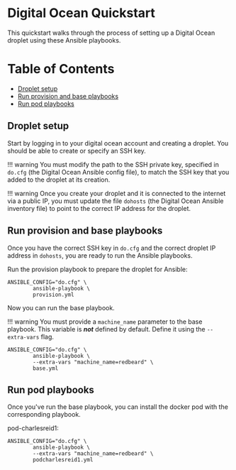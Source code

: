 # Digital Ocean Quickstart

This quickstart walks through the process
of setting up a Digital Ocean droplet
using these Ansible playbooks.


Table of Contents
=================

* [Droplet setup](#droplet-setup)
* [Run provision and base playbooks](#run-provision-and-base-playbooks)
* [Run pod playbooks](#run-pod-playbooks)


## Droplet setup

Start by logging in to your digital ocean account
and creating a droplet. You should be able to 
create or specify an SSH key. 

!!! warning
    You must modify the path to the SSH private
    key, specified in `do.cfg` (the Digital Ocean
    Ansible config file), to match the SSH key that
    you added to the droplet at its creation.

!!! warning
    Once you create your droplet and it is connected
    to the internet via a public IP, you must update
    the file `dohosts` (the Digital Ocean Ansible
    inventory file) to point to the correct IP address
    for the droplet.


## Run provision and base playbooks

Once you have the correct SSH key in `do.cfg`
and the correct droplet IP address in `dohosts`,
you are ready to run the Ansible playbooks.

Run the provision playbook to prepare the droplet for Ansible:

```plain
ANSIBLE_CONFIG="do.cfg" \
        ansible-playbook \
        provision.yml
```

Now you can run the base playbook.

!!! warning
    You must provide a `machine_name` parameter to
    the base playbook. This variable is **_not_**
    defined by default. Define it using the 
    `--extra-vars` flag.

```plain
ANSIBLE_CONFIG="do.cfg" \
        ansible-playbook \
        --extra-vars "machine_name=redbeard" \
        base.yml
```

## Run pod playbooks

Once you've run the base playbook, you can install the
docker pod with the corresponding playbook.

pod-charlesreid1:

```plain
ANSIBLE_CONFIG="do.cfg" \
        ansible-playbook \
        --extra-vars "machine_name=redbeard" \
        podcharlesreid1.yml
```

